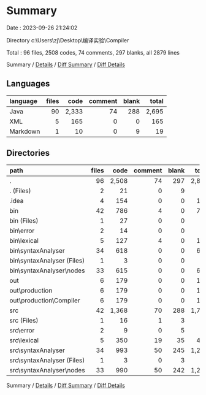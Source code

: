# Summary

Date : 2023-09-26 21:24:02

Directory c:\\Users\\zj\\Desktop\\编译实验\\Compiler

Total : 96 files,  2508 codes, 74 comments, 297 blanks, all 2879 lines

Summary / [Details](details.md) / [Diff Summary](diff.md) / [Diff Details](diff-details.md)

## Languages
| language | files | code | comment | blank | total |
| :--- | ---: | ---: | ---: | ---: | ---: |
| Java | 90 | 2,333 | 74 | 288 | 2,695 |
| XML | 5 | 165 | 0 | 0 | 165 |
| Markdown | 1 | 10 | 0 | 9 | 19 |

## Directories
| path | files | code | comment | blank | total |
| :--- | ---: | ---: | ---: | ---: | ---: |
| . | 96 | 2,508 | 74 | 297 | 2,879 |
| . (Files) | 2 | 21 | 0 | 9 | 30 |
| .idea | 4 | 154 | 0 | 0 | 154 |
| bin | 42 | 786 | 4 | 0 | 790 |
| bin (Files) | 1 | 27 | 0 | 0 | 27 |
| bin\\error | 2 | 14 | 0 | 0 | 14 |
| bin\\lexical | 5 | 127 | 4 | 0 | 131 |
| bin\\syntaxAnalyser | 34 | 618 | 0 | 0 | 618 |
| bin\\syntaxAnalyser (Files) | 1 | 3 | 0 | 0 | 3 |
| bin\\syntaxAnalyser\\nodes | 33 | 615 | 0 | 0 | 615 |
| out | 6 | 179 | 0 | 0 | 179 |
| out\\production | 6 | 179 | 0 | 0 | 179 |
| out\\production\\Compiler | 6 | 179 | 0 | 0 | 179 |
| src | 42 | 1,368 | 70 | 288 | 1,726 |
| src (Files) | 1 | 16 | 1 | 3 | 20 |
| src\\error | 2 | 9 | 0 | 5 | 14 |
| src\\lexical | 5 | 350 | 19 | 35 | 404 |
| src\\syntaxAnalyser | 34 | 993 | 50 | 245 | 1,288 |
| src\\syntaxAnalyser (Files) | 1 | 3 | 0 | 3 | 6 |
| src\\syntaxAnalyser\\nodes | 33 | 990 | 50 | 242 | 1,282 |

Summary / [Details](details.md) / [Diff Summary](diff.md) / [Diff Details](diff-details.md)